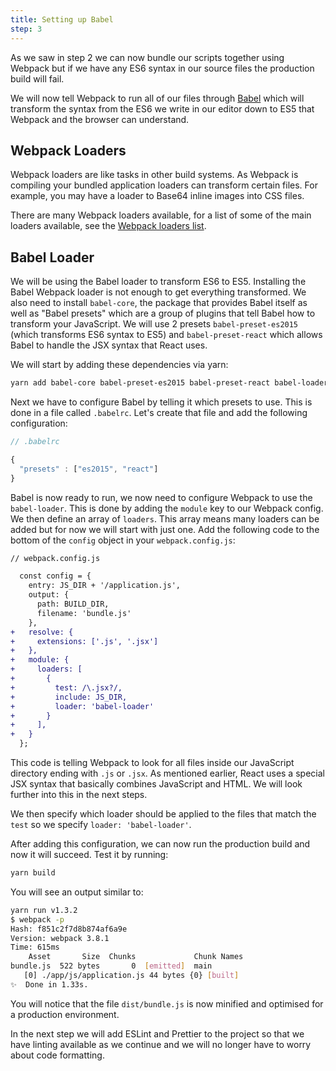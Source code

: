 ```yaml
---
title: Setting up Babel
step: 3
---
```


As we saw in step 2 we can now bundle our scripts together using Webpack but if
we have any ES6 syntax in our source files the production build will fail.

We will now tell Webpack to run all of our files through
[Babel](https://babeljs.io/) which will transform the syntax from the ES6 we
write in our editor down to ES5 that Webpack and the browser can understand.

## Webpack Loaders

Webpack loaders are like tasks in other build systems. As Webpack is compiling
your bundled application loaders can transform certain files. For example, you
may have a loader to Base64 inline images into CSS files.

There are many Webpack loaders available, for a list of some of the main loaders
available, see the
[Webpack loaders list](https://webpack.github.io/docs/list-of-loaders.html).

## Babel Loader

We will be using the Babel loader to transform ES6 to ES5. Installing the Babel
Webpack loader is not enough to get everything transformed. We also need to
install `babel-core`, the package that provides Babel itself as well as "Babel
presets" which are a group of plugins that tell Babel how to transform your
JavaScript. We will use 2 presets `babel-preset-es2015` (which transforms ES6
syntax to ES5) and `babel-preset-react` which allows Babel to handle the JSX
syntax that React uses.

We will start by adding these dependencies via yarn:

```bash
yarn add babel-core babel-preset-es2015 babel-preset-react babel-loader
```

Next we have to configure Babel by telling it which presets to use. This is done
in a file called `.babelrc`. Let's create that file and add the following
configuration:

```js
// .babelrc

{
  "presets" : ["es2015", "react"]
}
```

Babel is now ready to run, we now need to configure Webpack to use the
`babel-loader`. This is done by adding the `module` key to our Webpack config.
We then define an array of `loaders`. This array means many loaders can be added
but for now we will start with just one. Add the following code to the bottom of
the `config` object in your `webpack.config.js`:

```diff
// webpack.config.js

  const config = {
    entry: JS_DIR + '/application.js',
    output: {
      path: BUILD_DIR,
      filename: 'bundle.js'
    },
+   resolve: {
+     extensions: ['.js', '.jsx']
+   },
+   module: {
+     loaders: [
+       {
+         test: /\.jsx?/,
+         include: JS_DIR,
+         loader: 'babel-loader'
+       }
+     ],
+   }
  };
```

This code is telling Webpack to look for all files inside our JavaScript
directory ending with `.js` or `.jsx`. As mentioned earlier, React uses a
special JSX syntax that basically combines JavaScript and HTML. We will look
further into this in the next steps.

We then specify which loader should be applied to the files that match the
`test` so we specify `loader: 'babel-loader'`.

After adding this configuration, we can now run the production build and now it
will succeed. Test it by running:

```bash
yarn build
```

You will see an output similar to:

```bash
yarn run v1.3.2
$ webpack -p
Hash: f851c2f7d8b874af6a9e
Version: webpack 3.8.1
Time: 615ms
    Asset       Size  Chunks             Chunk Names
bundle.js  522 bytes       0  [emitted]  main
   [0] ./app/js/application.js 44 bytes {0} [built]
✨  Done in 1.33s.
```

You will notice that the file `dist/bundle.js` is now minified and optimised for
a production environment.

In the next step we will add ESLint and Prettier to the project so that we have
linting available as we continue and we will no longer have to worry about code
formatting.
